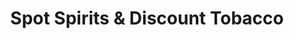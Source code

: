 ---
title: "Spot Spirits & Discount Tobacco"
url: /waverly/spot-spirits-and-discount-tobacco/
shop: alcohol
---